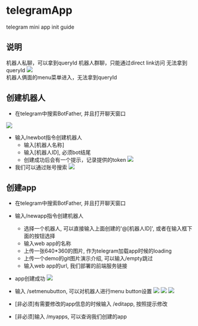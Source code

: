 # telegramApp
telegram mini app init guide

## 说明
机器人私聊，可以拿到queryId
机器人群聊，只能通过direct link访问  无法拿到queryId
![](https://github.com/shadeien/telegramApp/blob/main/img/queryId.png?raw=true)  
机器人俩面的menu菜单进入，无法拿到queryId

## 创建机器人

- 在telegram中搜索BotFather, 并且打开聊天窗口

![](https://github.com/shadeien/telegramApp/blob/main/img/botfather.png?raw=true)  
- 输入/newbot指令创建机器人
	- 输入[机器人名称]
	- 输入[机器人ID], 必须bot结尾
	- 创建成功后会有一个提示，记录提供的token
![](https://github.com/shadeien/telegramApp/blob/main/img/createbot.png?raw=true) 
- 我们可以通过账号搜索
![](https://github.com/shadeien/telegramApp/blob/main/img/search.png?raw=true) 

## 创建app

- 在telegram中搜索BotFather, 并且打开聊天窗口
- 输入/newapp指令创建机器人
	- 选择一个机器人, 可以直接输入上面创建的'@[机器人ID]', 或者在输入框下面的按钮选择
	- 输入web app的名称
	- 上传一张640*360的图片, 作为telegram加载app时候的loading 
	- 上传一个demo的git图片演示介绍, 可以输入/empty跳过
	- 输入web app的url, 我们部署的前端服务链接
- app创建成功
![](https://github.com/shadeien/telegramApp/blob/main/img/createapp.png?raw=true) 

- 输入 /setmenubutton, 可以对机器人进行menu button设置
![](https://github.com/shadeien/telegramApp/blob/main/img/setMenuButton.png?raw=true) 
![](https://github.com/shadeien/telegramApp/blob/main/img/botdetail.png?raw=true) 
![](https://github.com/shadeien/telegramApp/blob/main/img/botdetail2.png?raw=true) 

- [非必须]有需要修改的app信息的时候输入 /editapp, 按照提示修改
- [非必须]输入 /myapps, 可以查询我们创建的app